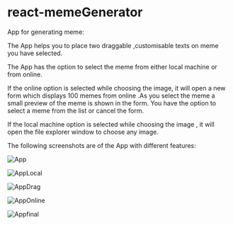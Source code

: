 # react-memeGenerator

App for generating meme:

The App helps you to place two draggable ,customisable texts on meme you have selected.

The App has the option to select the meme from either local machine or from online.

If the online option is selected while choosing the image, it will open a new form which displays 100 memes from online .As you select the meme a small preview of the meme is shown in the form. You have the option to select a meme from the list or cancel the form.

If the local machine option is selected while choosing the image , it will open the file explorer window to choose any image.

The following screenshots are of the App with different features:

![App](https://user-images.githubusercontent.com/99355229/210186113-cd9534de-961d-4aed-a3ed-f66c1ab0e31e.jpg)

![AppLocal](https://user-images.githubusercontent.com/99355229/210186118-88c52795-ae69-4bcd-bc55-623757d8adb9.jpg)

![AppDrag](https://user-images.githubusercontent.com/99355229/210186125-2b27ff14-ff2a-4445-b3ea-635c39983afe.jpg)

![AppOnline](https://user-images.githubusercontent.com/99355229/210186130-a1cc92be-0611-41df-a277-8381a2965b4f.jpg)

![Appfinal](https://user-images.githubusercontent.com/99355229/210186135-c83de280-dc48-4b90-b1b3-d1a879293f6c.jpg)

